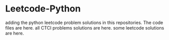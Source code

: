 # Leetcode-Python
adding the python leetcode problem solutions in this repositories. 
The code files are here.
all CTCI problems solutions are here.
some leetcode solutions are here.
































































































































































































































































































































































































































































































































































































































































































































































































































































































































































































































































































